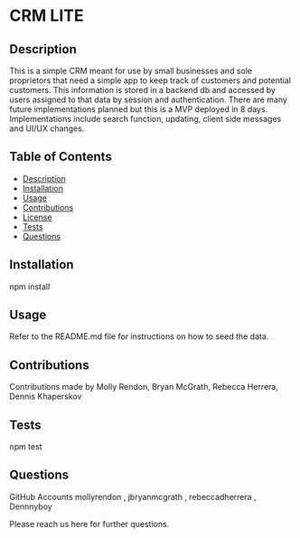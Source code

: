 # CRM LITE

## Description

This is a simple CRM meant for use by small businesses and sole proprietors that need a simple app to keep track of customers and potential customers. This information is stored in a backend db and accessed by users assigned to that data by session and authentication. There are many future implementations planned but this is a MVP deployed in 8 days. Implementations include search function, updating, client side messages and UI/UX changes.

## Table of Contents

- [Description](#description)
- [Installation](#installation)
- [Usage](#usage)
- [Contributions](#contributions)
- [License](#license)
- [Tests](#tests)
- [Questions](#questions)

## Installation

npm install

## Usage

Refer to the README.md file for instructions on how to seed the data.

## Contributions

Contributions made by Molly Rendon, Bryan McGrath, Rebecca Herrera, Dennis Khaperskov

## Tests

npm test

## Questions

GitHub Accounts
mollyrendon , jbryanmcgrath , rebeccadherrera , Dennnyboy

Please reach us here for further questions.
